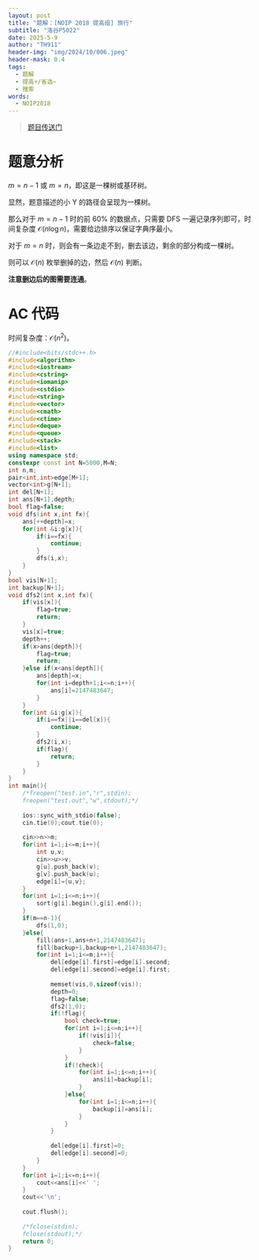 ```yaml
---
layout: post
title: "题解：[NOIP 2018 提高组] 旅行"
subtitle: "洛谷P5022"
date: 2025-5-9
author: "TH911"
header-img: "img/2024/10/006.jpeg"
header-mask: 0.4
tags:
  - 题解
  - 提高+/省选−
  - 搜索
words:
  - NOIP2018
---
```


> [题目传送门](https://www.luogu.com.cn/problem/P5022)

# 题意分析

$m=n-1$ 或 $m=n$，即这是一棵树或基环树。

显然，题意描述的小 Y 的路径会呈现为一棵树。

那么对于 $m=n-1$ 时的前 $60\%$ 的数据点，只需要 DFS 一遍记录序列即可，时间复杂度 $\mathcal O(n\log n)$，需要给边排序以保证字典序最小。

对于 $m=n$ 时，则会有一条边走不到，删去该边，剩余的部分构成一棵树。

则可以 $\mathcal O(n)$ 枚举删掉的边，然后 $\mathcal O(n)$ 判断。

**注意删边后的图需要连通**。

# AC 代码

时间复杂度：$\mathcal O\left(n^2\right)$。

```cpp
//#include<bits/stdc++.h>
#include<algorithm>
#include<iostream>
#include<cstring>
#include<iomanip>
#include<cstdio>
#include<string>
#include<vector>
#include<cmath>
#include<ctime>
#include<deque>
#include<queue>
#include<stack>
#include<list>
using namespace std;
constexpr const int N=5000,M=N;
int n,m;
pair<int,int>edge[M+1]; 
vector<int>g[N+1];
int del[N+1];
int ans[N+1],depth;
bool flag=false;
void dfs(int x,int fx){
	ans[++depth]=x;
	for(int &i:g[x]){
		if(i==fx){
			continue;
		}
		dfs(i,x);
	}
}
bool vis[N+1]; 
int backup[N+1]; 
void dfs2(int x,int fx){
	if(vis[x]){
		flag=true;
		return;
	}
	vis[x]=true;
	depth++;
	if(x>ans[depth]){
		flag=true;
		return;
	}else if(x<ans[depth]){
		ans[depth]=x;
		for(int i=depth+1;i<=n;i++){
			ans[i]=2147483647;
		}
	}
	for(int &i:g[x]){
		if(i==fx||i==del[x]){
			continue;
		}
		dfs2(i,x);
		if(flag){
			return;
		}
	}
}
int main(){
	/*freopen("test.in","r",stdin);
	freopen("test.out","w",stdout);*/
	
	ios::sync_with_stdio(false);
	cin.tie(0);cout.tie(0);
	
	cin>>n>>m;
	for(int i=1;i<=m;i++){
		int u,v;
		cin>>u>>v;
		g[u].push_back(v);
		g[v].push_back(u);
		edge[i]={u,v};
	}
	for(int i=1;i<=n;i++){
		sort(g[i].begin(),g[i].end());
	}
	if(m==n-1){
		dfs(1,0);
	}else{
		fill(ans+1,ans+n+1,2147483647);
		fill(backup+1,backup+n+1,2147483647);
		for(int i=1;i<=m;i++){
			del[edge[i].first]=edge[i].second;
			del[edge[i].second]=edge[i].first;
			
			memset(vis,0,sizeof(vis));
			depth=0;
			flag=false;
			dfs2(1,0);
			if(!flag){
				bool check=true;
				for(int i=1;i<=n;i++){
					if(!vis[i]){
						check=false;
					}
				}
				if(!check){
					for(int i=1;i<=n;i++){
						ans[i]=backup[i];
					}
				}else{
					for(int i=1;i<=n;i++){
						backup[i]=ans[i];
					}
				}
			}
			
			del[edge[i].first]=0;
			del[edge[i].second]=0;
		}
	}
	for(int i=1;i<=n;i++){
		cout<<ans[i]<<' ';
	}
	cout<<'\n';
	
	cout.flush();
	
	/*fclose(stdin);
	fclose(stdout);*/
	return 0;
}
```

